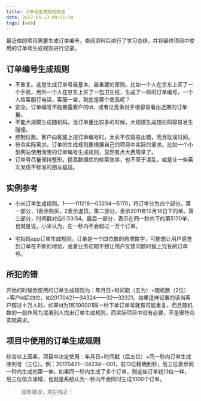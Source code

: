 ```yaml
---
title: 订单号生成规则简述
date: 2017-05-13 09:51:34
tags: [web]
---
```


最近做的项目需要生成订单编号，查阅资料后进行了学习总结，并将最终项目中使用的订单号生成规则进行记录。

<!--more-->

## 订单编号生成规则
+ 不重复。这是生成订单号最基本、最重要的原则。比如一个人在京东上买了一个手机，另外一个人在京东上买了一包卫生纸，生成了一样的订单编号，一个人给客服打电话，客服一查，到底是哪个商品呢？
+ 安全。订单编号不能暴露客户的id，或者让竞争对手很容易看出近期的订单量。
+ 不能大规模生成随机码。当订单量比较多的时候，大规模生成随机码容易发生碰撞。
+ 控制位数。客户向客服上报订单编号时，太长不仅容易出错，而且耽误时间。
+ 符合实际需求。订单的生成规则要根据自己的项目中实际的需求。比如一个小型网站使用淘宝的订单编号生成规则，显然有点大费周章了。
+ 订单号尽量保持整形。提高数据库的检索效率，也不至于凌乱，或是让一些英文发信不标准的朋友尴尬。

## 实例参考
+  小米订单生成规则。1——111218—03234—5170，将订单分为四个部分。第一部分，1表示购买，2表示退货。第二部分，表示2011年12月18日下的单。第三部分，时间戳对应0:53:54。最后一部分，表示在同一秒内下的第5170单，也就是说，小米认为，在一秒内不会超过一万个订单。

+ 宅妈妈app订单生成规则。订单是一个四位数的自增数字，可能想让用户感觉到订单在不断的增加，或者业务初期不想让用户反馈问题时报上冗长的订单号。

## 所犯的错
开始的时候欲使用的订单生成规则为：年月日+时间戳（五为）+随机数（2位）+客户id后四位，如20170421—34324——32—32321。如果这样设置的话当客户超过十万人时，如果id为1和100001同一秒下单订单号就有可能重复，而且随机数的一般作用为混淆别人找出订单生成规则，而实际项目中没有必要，不是很符合实际需求。

## 项目中使用的订单生成规则
综合以上因素，项目中决定使用：年月日+时间戳（后五位）+同一秒内订单生成序列号（三位）。例：20170421—34234—001，前13位精确到秒，后三位表示同一秒内生成的第一单。如果同一秒内生成了多个订单，则这些订单钱13位一样，后三位依次递增，也就是系统认为一秒内不会同时生成1000个订单。
 
 > 如有错误，欢迎指正！